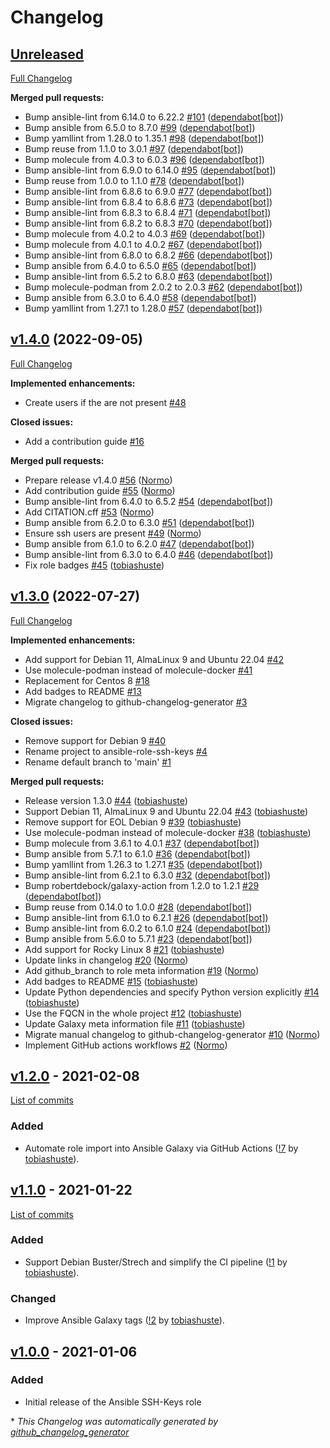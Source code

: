 # Changelog

## [Unreleased](https://github.com/hifis-net/ansible-role-ssh-keys/tree/HEAD)

[Full Changelog](https://github.com/hifis-net/ansible-role-ssh-keys/compare/v1.4.0...HEAD)

**Merged pull requests:**

- Bump ansible-lint from 6.14.0 to 6.22.2 [\#101](https://github.com/hifis-net/ansible-role-ssh-keys/pull/101) ([dependabot[bot]](https://github.com/apps/dependabot))
- Bump ansible from 6.5.0 to 8.7.0 [\#99](https://github.com/hifis-net/ansible-role-ssh-keys/pull/99) ([dependabot[bot]](https://github.com/apps/dependabot))
- Bump yamllint from 1.28.0 to 1.35.1 [\#98](https://github.com/hifis-net/ansible-role-ssh-keys/pull/98) ([dependabot[bot]](https://github.com/apps/dependabot))
- Bump reuse from 1.1.0 to 3.0.1 [\#97](https://github.com/hifis-net/ansible-role-ssh-keys/pull/97) ([dependabot[bot]](https://github.com/apps/dependabot))
- Bump molecule from 4.0.3 to 6.0.3 [\#96](https://github.com/hifis-net/ansible-role-ssh-keys/pull/96) ([dependabot[bot]](https://github.com/apps/dependabot))
- Bump ansible-lint from 6.9.0 to 6.14.0 [\#95](https://github.com/hifis-net/ansible-role-ssh-keys/pull/95) ([dependabot[bot]](https://github.com/apps/dependabot))
- Bump reuse from 1.0.0 to 1.1.0 [\#78](https://github.com/hifis-net/ansible-role-ssh-keys/pull/78) ([dependabot[bot]](https://github.com/apps/dependabot))
- Bump ansible-lint from 6.8.6 to 6.9.0 [\#77](https://github.com/hifis-net/ansible-role-ssh-keys/pull/77) ([dependabot[bot]](https://github.com/apps/dependabot))
- Bump ansible-lint from 6.8.4 to 6.8.6 [\#73](https://github.com/hifis-net/ansible-role-ssh-keys/pull/73) ([dependabot[bot]](https://github.com/apps/dependabot))
- Bump ansible-lint from 6.8.3 to 6.8.4 [\#71](https://github.com/hifis-net/ansible-role-ssh-keys/pull/71) ([dependabot[bot]](https://github.com/apps/dependabot))
- Bump ansible-lint from 6.8.2 to 6.8.3 [\#70](https://github.com/hifis-net/ansible-role-ssh-keys/pull/70) ([dependabot[bot]](https://github.com/apps/dependabot))
- Bump molecule from 4.0.2 to 4.0.3 [\#69](https://github.com/hifis-net/ansible-role-ssh-keys/pull/69) ([dependabot[bot]](https://github.com/apps/dependabot))
- Bump molecule from 4.0.1 to 4.0.2 [\#67](https://github.com/hifis-net/ansible-role-ssh-keys/pull/67) ([dependabot[bot]](https://github.com/apps/dependabot))
- Bump ansible-lint from 6.8.0 to 6.8.2 [\#66](https://github.com/hifis-net/ansible-role-ssh-keys/pull/66) ([dependabot[bot]](https://github.com/apps/dependabot))
- Bump ansible from 6.4.0 to 6.5.0 [\#65](https://github.com/hifis-net/ansible-role-ssh-keys/pull/65) ([dependabot[bot]](https://github.com/apps/dependabot))
- Bump ansible-lint from 6.5.2 to 6.8.0 [\#63](https://github.com/hifis-net/ansible-role-ssh-keys/pull/63) ([dependabot[bot]](https://github.com/apps/dependabot))
- Bump molecule-podman from 2.0.2 to 2.0.3 [\#62](https://github.com/hifis-net/ansible-role-ssh-keys/pull/62) ([dependabot[bot]](https://github.com/apps/dependabot))
- Bump ansible from 6.3.0 to 6.4.0 [\#58](https://github.com/hifis-net/ansible-role-ssh-keys/pull/58) ([dependabot[bot]](https://github.com/apps/dependabot))
- Bump yamllint from 1.27.1 to 1.28.0 [\#57](https://github.com/hifis-net/ansible-role-ssh-keys/pull/57) ([dependabot[bot]](https://github.com/apps/dependabot))

## [v1.4.0](https://github.com/hifis-net/ansible-role-ssh-keys/tree/v1.4.0) (2022-09-05)

[Full Changelog](https://github.com/hifis-net/ansible-role-ssh-keys/compare/v1.3.0...v1.4.0)

**Implemented enhancements:**

- Create users if the are not present [\#48](https://github.com/hifis-net/ansible-role-ssh-keys/issues/48)

**Closed issues:**

- Add a contribution guide [\#16](https://github.com/hifis-net/ansible-role-ssh-keys/issues/16)

**Merged pull requests:**

- Prepare release v1.4.0 [\#56](https://github.com/hifis-net/ansible-role-ssh-keys/pull/56) ([Normo](https://github.com/Normo))
- Add contribution guide [\#55](https://github.com/hifis-net/ansible-role-ssh-keys/pull/55) ([Normo](https://github.com/Normo))
- Bump ansible-lint from 6.4.0 to 6.5.2 [\#54](https://github.com/hifis-net/ansible-role-ssh-keys/pull/54) ([dependabot[bot]](https://github.com/apps/dependabot))
- Add CITATION.cff [\#53](https://github.com/hifis-net/ansible-role-ssh-keys/pull/53) ([Normo](https://github.com/Normo))
- Bump ansible from 6.2.0 to 6.3.0 [\#51](https://github.com/hifis-net/ansible-role-ssh-keys/pull/51) ([dependabot[bot]](https://github.com/apps/dependabot))
- Ensure ssh users are present [\#49](https://github.com/hifis-net/ansible-role-ssh-keys/pull/49) ([Normo](https://github.com/Normo))
- Bump ansible from 6.1.0 to 6.2.0 [\#47](https://github.com/hifis-net/ansible-role-ssh-keys/pull/47) ([dependabot[bot]](https://github.com/apps/dependabot))
- Bump ansible-lint from 6.3.0 to 6.4.0 [\#46](https://github.com/hifis-net/ansible-role-ssh-keys/pull/46) ([dependabot[bot]](https://github.com/apps/dependabot))
- Fix role badges [\#45](https://github.com/hifis-net/ansible-role-ssh-keys/pull/45) ([tobiashuste](https://github.com/tobiashuste))

## [v1.3.0](https://github.com/hifis-net/ansible-role-ssh-keys/tree/v1.3.0) (2022-07-27)

[Full Changelog](https://github.com/hifis-net/ansible-role-ssh-keys/compare/v1.2.0...v1.3.0)

**Implemented enhancements:**

- Add support for Debian 11, AlmaLinux 9 and Ubuntu 22.04 [\#42](https://github.com/hifis-net/ansible-role-ssh-keys/issues/42)
- Use molecule-podman instead of molecule-docker [\#41](https://github.com/hifis-net/ansible-role-ssh-keys/issues/41)
- Replacement for Centos 8 [\#18](https://github.com/hifis-net/ansible-role-ssh-keys/issues/18)
- Add badges to README [\#13](https://github.com/hifis-net/ansible-role-ssh-keys/issues/13)
- Migrate changelog to github-changelog-generator [\#3](https://github.com/hifis-net/ansible-role-ssh-keys/issues/3)

**Closed issues:**

- Remove support for Debian 9 [\#40](https://github.com/hifis-net/ansible-role-ssh-keys/issues/40)
- Rename project to ansible-role-ssh-keys [\#4](https://github.com/hifis-net/ansible-role-ssh-keys/issues/4)
- Rename default branch to 'main' [\#1](https://github.com/hifis-net/ansible-role-ssh-keys/issues/1)

**Merged pull requests:**

- Release version 1.3.0 [\#44](https://github.com/hifis-net/ansible-role-ssh-keys/pull/44) ([tobiashuste](https://github.com/tobiashuste))
- Support Debian 11, AlmaLinux 9 and Ubuntu 22.04 [\#43](https://github.com/hifis-net/ansible-role-ssh-keys/pull/43) ([tobiashuste](https://github.com/tobiashuste))
- Remove support for EOL Debian 9 [\#39](https://github.com/hifis-net/ansible-role-ssh-keys/pull/39) ([tobiashuste](https://github.com/tobiashuste))
- Use molecule-podman instead of molecule-docker [\#38](https://github.com/hifis-net/ansible-role-ssh-keys/pull/38) ([tobiashuste](https://github.com/tobiashuste))
- Bump molecule from 3.6.1 to 4.0.1 [\#37](https://github.com/hifis-net/ansible-role-ssh-keys/pull/37) ([dependabot[bot]](https://github.com/apps/dependabot))
- Bump ansible from 5.7.1 to 6.1.0 [\#36](https://github.com/hifis-net/ansible-role-ssh-keys/pull/36) ([dependabot[bot]](https://github.com/apps/dependabot))
- Bump yamllint from 1.26.3 to 1.27.1 [\#35](https://github.com/hifis-net/ansible-role-ssh-keys/pull/35) ([dependabot[bot]](https://github.com/apps/dependabot))
- Bump ansible-lint from 6.2.1 to 6.3.0 [\#32](https://github.com/hifis-net/ansible-role-ssh-keys/pull/32) ([dependabot[bot]](https://github.com/apps/dependabot))
- Bump robertdebock/galaxy-action from 1.2.0 to 1.2.1 [\#29](https://github.com/hifis-net/ansible-role-ssh-keys/pull/29) ([dependabot[bot]](https://github.com/apps/dependabot))
- Bump reuse from 0.14.0 to 1.0.0 [\#28](https://github.com/hifis-net/ansible-role-ssh-keys/pull/28) ([dependabot[bot]](https://github.com/apps/dependabot))
- Bump ansible-lint from 6.1.0 to 6.2.1 [\#26](https://github.com/hifis-net/ansible-role-ssh-keys/pull/26) ([dependabot[bot]](https://github.com/apps/dependabot))
- Bump ansible-lint from 6.0.2 to 6.1.0 [\#24](https://github.com/hifis-net/ansible-role-ssh-keys/pull/24) ([dependabot[bot]](https://github.com/apps/dependabot))
- Bump ansible from 5.6.0 to 5.7.1 [\#23](https://github.com/hifis-net/ansible-role-ssh-keys/pull/23) ([dependabot[bot]](https://github.com/apps/dependabot))
- Add support for Rocky Linux 8 [\#21](https://github.com/hifis-net/ansible-role-ssh-keys/pull/21) ([tobiashuste](https://github.com/tobiashuste))
- Update links in changelog [\#20](https://github.com/hifis-net/ansible-role-ssh-keys/pull/20) ([Normo](https://github.com/Normo))
- Add github\_branch to role meta information [\#19](https://github.com/hifis-net/ansible-role-ssh-keys/pull/19) ([Normo](https://github.com/Normo))
- Add badges to README [\#15](https://github.com/hifis-net/ansible-role-ssh-keys/pull/15) ([tobiashuste](https://github.com/tobiashuste))
- Update Python dependencies and specify Python version explicitly [\#14](https://github.com/hifis-net/ansible-role-ssh-keys/pull/14) ([tobiashuste](https://github.com/tobiashuste))
- Use the FQCN in the whole project [\#12](https://github.com/hifis-net/ansible-role-ssh-keys/pull/12) ([tobiashuste](https://github.com/tobiashuste))
- Update Galaxy meta information file [\#11](https://github.com/hifis-net/ansible-role-ssh-keys/pull/11) ([tobiashuste](https://github.com/tobiashuste))
- Migrate manual changelog to github-changelog-generator [\#10](https://github.com/hifis-net/ansible-role-ssh-keys/pull/10) ([Normo](https://github.com/Normo))
- Implement GitHub actions workflows [\#2](https://github.com/hifis-net/ansible-role-ssh-keys/pull/2) ([Normo](https://github.com/Normo))

## [v1.2.0](https://github.com/hifis-net/ansible-role-ssh-keys/releases/tag/v1.2.0) - 2021-02-08

[List of commits](https://github.com/hifis-net/ansible-role-ssh-keys/compare/v1.1.0...v1.2.0)

### Added

- Automate role import into Ansible Galaxy via GitHub Actions
  ([!7](https://gitlab.com/hifis/ansible/ssh-keys/-/merge_requests/7)
  by [tobiashuste](https://gitlab.com/tobiashuste)).

## [v1.1.0](https://github.com/hifis-net/ansible-role-ssh-keys/releases/tag/v1.1.0) - 2021-01-22

[List of commits](https://github.com/hifis-net/ansible-role-ssh-keys/compare/v1.0.0...v1.1.0)

### Added
- Support Debian Buster/Strech and simplify the CI pipeline
  ([!1](https://gitlab.com/hifis/ansible/ssh-keys/-/merge_requests/1)
  by [tobiashuste](https://gitlab.com/tobiashuste)).

### Changed
- Improve Ansible Galaxy tags
  ([!2](https://gitlab.com/hifis/ansible/ssh-keys/-/merge_requests/2)
  by [tobiashuste](https://gitlab.com/tobiashuste)).

## [v1.0.0](https://github.com/hifis-net/ansible-role-ssh-keys/releases/tag/v1.0.0) - 2021-01-06

### Added
- Initial release of the Ansible SSH-Keys role


\* *This Changelog was automatically generated by [github_changelog_generator](https://github.com/github-changelog-generator/github-changelog-generator)*
